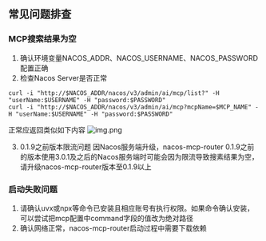 ## 常见问题排查

### MCP搜索结果为空
1. 确认环境变量NACOS_ADDR、NACOS_USERNAME、NACOS_PASSWORD配置正确
2. 检查Nacos Server是否正常
```shell
curl -i "http://$NACOS_ADDR/nacos/v3/admin/ai/mcp/list?" -H "userName:$USERNAME" -H "password:$PASSWORD"
curl -i "http://$NACOS_ADDR/nacos/v3/admin/ai/mcp?mcpName=$MCP_NAME" -H "userName:$USERNAME" -H "password:$PASSWORD"
```
   正常应返回类似如下内容
   ![img.png](../images/img.png)

3. 0.1.9之前版本限流问题
因Nacos服务端升级，nacos-mcp-router 0.1.9之前的版本使用3.0.1及之后的Nacos服务端时可能会因为限流导致搜素结果为空，请升级nacos-mcp-router版本至0.1.9以上

### 启动失败问题
1. 请确认uvx或npx等命令已安装且相应账号有执行权限。如果命令确认安装，可以尝试把mcp配置中command字段的值改为绝对路径
2. 确认网络正常，nacos-mcp-router启动过程中需要下载依赖

